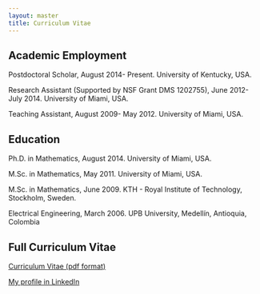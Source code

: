 ```yaml
---
layout: master
title: Curriculum Vitae
---
```


<h2>Academic Employment</h2>

<p>Postdoctoral Scholar, August 2014- Present. University of Kentucky, USA. </p>

<p>Research Assistant (Supported by NSF Grant DMS 1202755), June 2012- July 2014. University of Miami, USA. </p>

<p>Teaching Assistant, August 2009- May 2012. University of Miami, USA. </p>

<h2>Education</h2>
						
<p>Ph.D. in Mathematics, August 2014. University of Miami, USA. </p>

<p>M.Sc. in Mathematics, May 2011. University of Miami, USA. </p>

<p>M.Sc. in Mathematics, June 2009. KTH - Royal Institute of Technology, Stockholm, Sweden.</p>

<p>Electrical Engineering, March 2006. UPB University, Medell&iacute;n, Antioquia, Colombia</p>

<h2>Full Curriculum Vitae</h2>

<p><a href="../personal/curriculum_vitae.pdf">Curriculum Vitae (pdf format)</a></p>
 
<p><a href="http://www.linkedin.com/in/rafaeldleon">My profile in LinkedIn</a></p>

